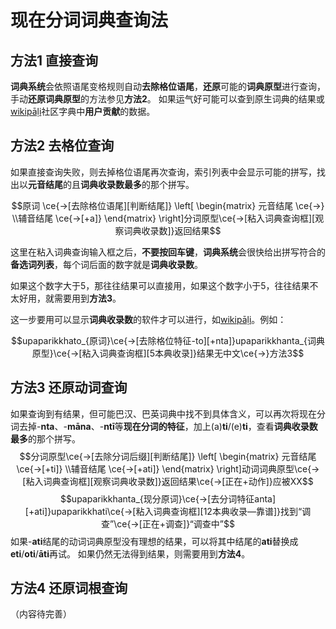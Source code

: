 # 现在分词词典查询法

## 方法1 直接查询
   
**词典系统**会依照语尾变格规则自动**去除格位语尾**，**还原**可能的**词典原型**进行查询，手动**还原词典原型**的方法参见**方法2**。
   如果运气好可能可以查到原生词典的结果或[wikipāḷi](https://www.wikipali.org/app/dict/ "wikipāḷi在线巴利语词典")社区字典中**用户贡献**的数据。

## 方法2 去格位查询
如果直接查询失败，则去掉格位语尾再次查询，索引列表中会显示可能的拼写，找出以**元音结尾**的且**词典收录数最多**的那个拼写。

$$原词 \ce{->[去除格位语尾][判断结尾]} \left[ \begin{matrix} 元音结尾 \ce{->} \\辅音结尾 \ce{->[+a]} \end{matrix} \right]分词原型\ce{->[粘入词典查询框][观察词典收录数]}返回结果$$

这里在粘入词典查询输入框之后，**不要按回车键**，**词典系统**会很快给出拼写符合的**备选词列表**，每个词后面的数字就是**词典收录数**。
    
如果这个数字大于5，那往往结果可以直接用，如果这个数字小于5，往往结果不太好用，就需要用到**方法3**。
    
这一步要用可以显示**词典收录数**的软件才可以进行，如[wikipāḷi](https://www.wikipali.org/app/dict/ "wikipāḷi在线巴利语词典")。例如：
    
$$upaparikkhato_{原词}\ce{->[去除格位特征-to][+nta]}upaparikkhanta_{词典原型}\ce{->[粘入词典查询框][5本典收录]}结果无中文\ce{->}方法3$$

## 方法3 还原动词查询

如果查询到有结果，但可能巴汉、巴英词典中找不到具体含义，可以再次将现在分词去掉-**nta**、-**māna**、-**ntī**等**现在分词的特征**，加上(a)**ti**/(e)**ti**，查看**词典收录数最多**的那个拼写。
$$分词原型\ce{->[去除分词后缀][判断结尾]} \left[ \begin{matrix} 元音结尾 \ce{->[+ti]} \\辅音结尾 \ce{->[+ati]} \end{matrix} \right]动词词典原型\ce{->[粘入词典查询框][观察词典收录数]}返回结果\ce{->[正在+动作]}应被XX$$
$$upaparikkhanta_{现分原词}\ce{->[去分词特征anta][+ati]}upaparikkhati\ce{->[粘入词典查询框][12本典收录—靠谱]}找到“调查”\ce{->[正在+调查]}“调查中”$$
如果-**ati**结尾的动词词典原型没有理想的结果，可以将其中结尾的**ati**替换成**eti**/**oti**/**āti**再试。
如果仍然无法得到结果，则需要用到**方法4**。

## 方法4 还原词根查询

（内容待完善）
